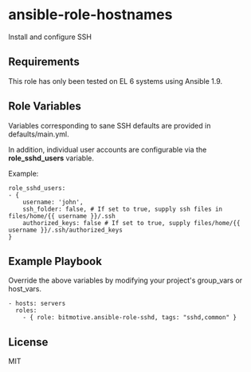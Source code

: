 ansible-role-hostnames
=========

Install and configure SSH

Requirements
------------

This role has only been tested on EL 6 systems using Ansible 1.9.

Role Variables
--------------

Variables corresponding to sane SSH defaults are provided in defaults/main.yml. 

In addition, individual user accounts are configurable via the __role\_sshd\_users__ variable.

Example:
```
role_sshd_users:
- {
    username: 'john',
    ssh_folder: false, # If set to true, supply ssh files in files/home/{{ username }}/.ssh
    authorized_keys: false # If set to true, supply files/home/{{ username }}/.ssh/authorized_keys
}
```

Example Playbook
----------------

Override the above variables by modifying your project's group_vars or host_vars.

```
- hosts: servers
  roles:
    - { role: bitmotive.ansible-role-sshd, tags: "sshd,common" }
```

License
-------

MIT
